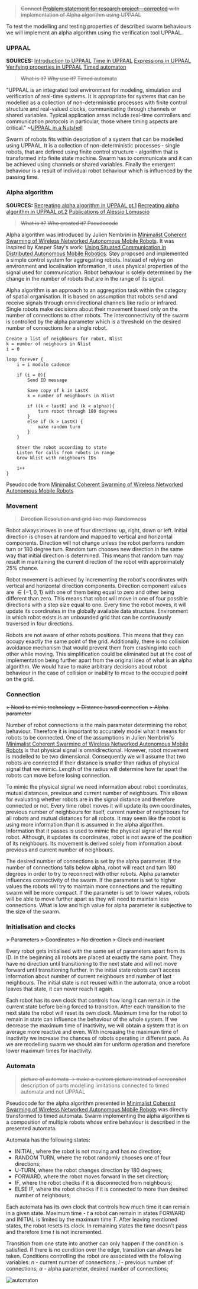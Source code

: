 > ~~Connect [Problem statement for research project - corrected](../Formal/Problem%20statement%20for%20research%20project%20-%20corrected.md) with implementation of Alpha algorithm using UPPAAL~~

To test the modelling and testing properties of described swarm behaviours we will implement an alpha algorithm using the verification tool UPPAAL. 
### UPPAAL
**SOURCES:**
[Introduction to UPPAAL](../Notes/Introduction%20to%20UPPAAL.md)
[Time in UPPAAL](../Notes/Time%20in%20UPPAAL.md)
[Expressions in UPPAAL](../Notes/Expressions%20in%20UPPAAL.md)
[Verifying properties in UPPAAL](../Notes/Verifying%20properties%20in%20UPPAAL.md)
[Timed automaton](../Notes/Timed%20automaton.md)

>~~What is it?~~
>~~Why use it?~~
>~~Timed automata~~

"UPPAAL is an integrated tool environment for modeling, simulation and verification of real-time systems. It is appropriate for systems that can be modelled as a collection of non-deterministic processes with finite control structure and real-valued clocks, communicating through channels or shared variables. Typical application areas include real-time controllers and communication protocols in particular, those where timing aspects are critical." ~[UPPAAL in a Nutshell](../Papers/UPPAAL%20in%20a%20Nutshell.pdf)

Swarm of robots fits within description of a system that can be modelled using UPPAAL. It is a collection of non-deterministic processes - single robots, that are defined using finite control structure - algorithm that is transformed into finite state machine. Swarm has to communicate and it can be achieved using channels or shared variables. Finally the emergent behaviour is a result of individual robot behaviour which is influenced by the passing time.

### Alpha algorithm
**SOURCES:**
[Recreating alpha algorithm in UPPAAL pt.1](../Notes/Recreating%20alpha%20algorithm%20in%20UPPAAL%20pt.1.md)
[Recreating alpha algorithm in UPPAAL pt.2](../Notes/Recreating%20alpha%20algorithm%20in%20UPPAAL%20pt.2.md)
[Publications of Alessio Lomuscio](../Notes/Publications%20of%20Alessio%20Lomuscio.md)

> ~~What is it?~~
> ~~Who created it?~~
> ~~Pseudocode~~

Alpha algorithm was introduced by Julien Nembrini in [Minimalist Coherent Swarming of Wireless Networked Autonomous Mobile Robots](../Relevant%20Papers/Minimalist%20Coherent%20Swarming%20of%20Wireless%20Networked%20Autonomous%20Mobile%20Robots.pdf). It was inspired by Kasper Støy's work: [Using Situated Communication in Distributed Autonomous Mobile Robotics](../Relevant%20Papers/Using%20Situated%20Communication%20in%20Distributed%20Autonomous%20Mobile%20Robotics.pdf). Støy proposed and implemented a simple control system for aggregating robots. Instead of relying on environment and localisation information, it uses physical properties of the signal used for communication. Robot behaviour is solely determined by the change in the number of robots that are in the range of its signal.

Alpha algorithm is an approach to an aggregation task within the category of spatial organisation. It is based on assumption that robots send and receive signals through omnidirectional channels like radio or infrared. Single robots make decisions about their movement based only on the number of connections to other robots. The interconnectivity of the swarm is controlled by the alpha parameter which is a threshold on the desired number of connections for a single robot. 

```
Create a list of neighbours for robot, Nlist
k = number of neighours in Nlist
i = 0

loop forever {
	i = i modulo cadence

	if (i = 0){
		Send ID message

		Save copy of k in LastK
		k = number of neighbours in Nlist

		if ((k < lastK) and (k < alpha)){
			turn robot through 180 degrees
		}
		else if (k > LastK) {
			make random turn
		}
	}

	Steer the robot according to state
	Listen for calls from robots in range
	Grow Nlist with neighbours IDs

	i++
}
```
Pseudocode from [Minimalist Coherent Swarming of Wireless Networked Autonomous Mobile Robots](../Relevant%20Papers/Minimalist%20Coherent%20Swarming%20of%20Wireless%20Networked%20Autonomous%20Mobile%20Robots.pdf)

### Movement
>~~Direction~~
>~~Resolution and grid like map~~
>~~Randomness~~

Robot always moves in one of four directions: up, right, down or left. Initial direction is chosen at random and mapped to vertical and horizontal components. Direction will not change unless the robot performs random turn or 180 degree turn. Random turn chooses new direction in the same way that initial direction is determined. This means that random turn may result in maintaining the current direction of the robot with approximately 25% chance. 

Robot movement is achieved by incrementing the robot's coordinates with vertical and horizontal direction components. Direction component values are  $\in \{-1, 0, 1\}$ with one of them being equal to zero and other being different than zero. This means that robot will move in one of four possible directions with a step size equal to one. Every time the robot moves, it will update its coordinates in the globally available data structure. Environment in which robot exists is an unbounded grid that can be continuously traversed in four directions.

Robots are not aware of other robots positions. This means that they can occupy exactly the same point of the grid. Additionally, there is no collision avoidance mechanism that would prevent them from crashing into each other while moving. This simplification could be eliminated but at the cost of implementation being further apart from the original idea of what is an alpha algorithm. We would have to make arbitrary decisions about robot behaviour in the case of collision or inability to move to the occupied point on the grid.

### Connection
~~> Need to mimic technology~~
~~> Distance based connection~~
~~> Alpha parameter~~

Number of robot connections is the main parameter determining the robot behaviour. Therefore it is important to accurately model what it means for robots to be connected. One of the assumptions in Julien Nembrini's [Minimalist Coherent Swarming of Wireless Networked Autonomous Mobile Robots](../Relevant%20Papers/Minimalist%20Coherent%20Swarming%20of%20Wireless%20Networked%20Autonomous%20Mobile%20Robots.pdf) is that physical signal is omnidirectional. However, robot movement is modelled to be two dimensional. Consequently we will assume that two robots are connected if their distance is smaller than radius of physical signal that we mimic. Length of the radius will determine how far apart the robots can move before losing connection.

To mimic the physical signal we need information about robot coordinates, mutual distances, previous and current number of neighbours. This allows for evaluating whether robots are in the signal distance and therefore connected or not. Every time robot moves it will update its own coordinates, previous number of neighbours for itself, current number of neighbours for all robots and mutual distances for all robots. It may seem like the robot is using more information than it is assumed in the alpha algorithm. Information that it passes is used to mimic the physical signal of the real robot. Although, it updates its coordinates, robot is not aware of the position of its neighbours. Its movement is derived solely from information about previous and current number of neighbours. 

The desired number of connections is set by the alpha parameter. If the number of connections falls below alpha, robot will react and turn 180 degrees in order to try to reconnect with other robots. Alpha parameter influences connectivity of the swarm. If the parameter is set to higher values the robots will try to maintain more connections and the resulting swarm will be more compact. If the parameter is set to lower values, robots will be able to move further apart as they will need to maintain less connections. What is low and high value for alpha parameter is subjective to the size of the swarm.

### Initialisation and clocks
~~> Parameters~~
~~> Coordinates~~
~~> No direction~~
~~> Clock and invariant~~

Every robot gets initialised with the same set of parameters apart from its ID. In the beginning all robots are placed at exactly the same point. They have no direction until transitioning to the next state and will not move forward until transitioning further. In the initial state robots can't access information about number of current neighbours and number of last neighbours. The initial state is not reused within the automata, once a robot leaves that state, it can never reach it again.

Each robot has its own clock that controls how long it can remain in the current state before being forced to transition. After each transition to the next state the robot will reset its own clock. Maximum time for the robot to remain in state can influence the behaviour of the whole system. If we decrease the maximum time of inactivity, we will obtain a system that is on average more reactive and even. With increasing the maximum time of inactivity we increase the chances of robots operating in different pace. As we are modelling swarm we should aim for uniform operation and therefore lower maximum times for inactivity.

### Automata

>~~picture of automata -> make a custom picture instead of screenshot~~
>description of parts
>modelling limitations connected to timed automata and not UPPAAL

Pseudocode for the alpha algorithm presented in [Minimalist Coherent Swarming of Wireless Networked Autonomous Mobile Robots](../Relevant%20Papers/Minimalist%20Coherent%20Swarming%20of%20Wireless%20Networked%20Autonomous%20Mobile%20Robots.pdf) was directly transformed to timed automata. Swarm implementing the alpha algorithm is a composition of multiple robots whose entire behaviour is described in the presented automata.

Automata has the following states:
- INITIAL, where the robot is not moving and has no direction;
- RANDOM TURN, where the robot randomly chooses one of four directions;
- U-TURN, where the robot changes direction by 180 degrees;
- FORWARD, where the robot moves forward in the set direction;
- IF, where the robot checks if it is disconnected from neighbours;
- ELSE IF, where the robot checks if it is connected to more than desired number of neighbours;

Each automata has its own clock that controls how much time it can remain in a given state. Maximum time - $t$ a robot can remain in states FORWARD and INITIAL is limited by the maximum time $T$. After leaving mentioned states, the robot resets its clock. In remaining states the time doesn't pass and therefore time $t$ is not incremented.

Transition from one state into another can only happen if the condition is satisfied. If there is no condition over the edge, transition can always be taken. Conditions controlling the robot are associated with the following variables:
$n$ - current number of connections;
$l$ - previous number of connections;
$\alpha$ - alpha parameter, desired number of connections;

![automaton](../Images/automaton.png)

